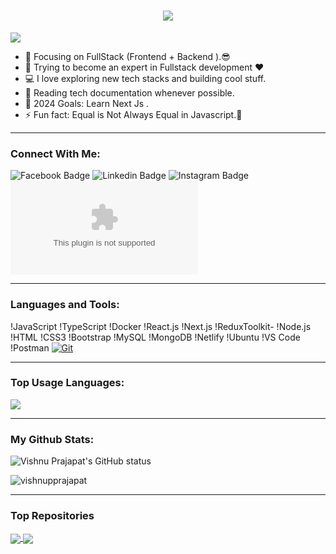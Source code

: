 <h1 align="center">
  <a href="https://git.io/typing-svg">
    <img src="https://readme-typing-svg.herokuapp.com/?lines=Hello,+There!+👋;+&nbsp;&nbsp;&nbsp;This+is+PHOOLCHAND+PRAJAPAT....;Nice+to+meet+you!&center=true&size=25">
  </a>
</h1>

![](https://komarev.com/ghpvc/?username=pcprajapatcms&color=brightgreen)

- 🔭 Focusing on FullStack (Frontend + Backend ).😎
- 🌱 Trying to become an expert in Fullstack development ❤
- 💻 I love exploring new tech stacks and building cool stuff.
- 📰 Reading tech documentation whenever possible.
- 🥅 2024 Goals: Learn Next Js .
- ⚡ Fun fact: Equal is Not Always Equal in Javascript.🤣

---

### Connect With Me:

![Facebook Badge](https://www.facebook.com/vishnu.prajapat.3726613)
![Linkedin Badge](https://www.linkedin.com/in/vishnu-prajapat-ab3588259/) ![Instagram Badge](https://instagram.com/dev.vishnuprajapat)
![Mail Badge](mailto:vishnupprajapat20000@gmail.com)

---

### Languages and Tools:

!JavaScript
!TypeScript
!Docker
!React.js
!Next.js
!ReduxToolkit-
!Node.js
!HTML
!CSS3
!Bootstrap
!MySQL
!MongoDB
!Netlify
!Ubuntu
!VS Code
!Postman
 <a href="#"><img alt="Git" src="https://img.shields.io/badge/Git-F05033.svg?logo=git&logoColor=white"></a>

---


### Top Usage Languages:

<img align="center" src="https://github-readme-stats.vercel.app/api/top-langs/?username=said7388&layout=compact&theme=yeblu&hide_border=true&&langs_count=8" />

---
### My Github Stats:

<p>
  <img align="center" src="https://github-readme-stats.vercel.app/api?username=pcprajapatcms&show_icons=true&include_all_commits=true&theme=nightowl&hide_border=true" alt="Vishnu Prajapat's GitHub status" />
</p>
<p>
  <img align="center" src="https://github-readme-streak-stats.herokuapp.com/?user=pcprajapatcms&theme=nightowl" alt="vishnupprajapat" />
</p>

---

### Top Repositories

<a href="https://github.com/vishnupprajapat/E-commerce-admin">
  <img align="center" src="https://github-readme-stats.vercel.app/api/pin/?username=pcprajapatcms&repo=E-commerce-admin&theme=nightowl" />
</a>
<a href="https://github.com/vishnupprajapat/netflix">
  <img align="center" src="https://github-readme-stats.vercel.app/api/pin/?username=pcprajapatcms&repo=netflix&theme=nightowl" />
</a>
